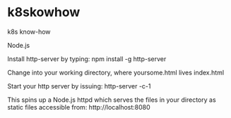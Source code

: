 # k8skowhow
k8s know-how

Node.js

Install http-server by typing:
     npm install -g http-server

Change into your working directory, where yoursome.html lives
    index.html

Start your http server by issuing:
     http-server -c-1

This spins up a Node.js httpd which serves the files in your directory as static files accessible from:
    http://localhost:8080